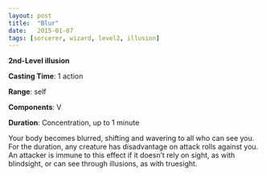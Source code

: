 ```yaml
---
layout: post
title:  "Blur"
date:   2015-01-07
tags: [sorcerer, wizard, level2, illusion]
---
```


**2nd-Level illusion**

**Casting Time**: 1 action

**Range**: self

**Components**: V

**Duration**: Concentration, up to 1 minute

Your body becomes blurred, shifting and wavering to all who can see you. For the duration, any creature has disadvantage on attack rolls against you. An attacker is immune to this effect if it doesn’t rely on sight, as with blindsight, or can see through illusions, as with truesight.
